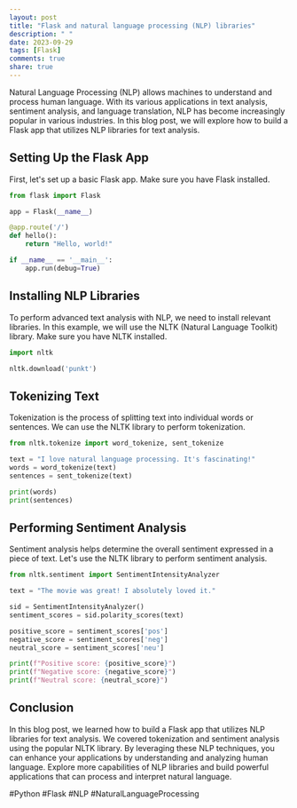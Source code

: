 ```yaml
---
layout: post
title: "Flask and natural language processing (NLP) libraries"
description: " "
date: 2023-09-29
tags: [Flask]
comments: true
share: true
---
```


Natural Language Processing (NLP) allows machines to understand and process human language. With its various applications in text analysis, sentiment analysis, and language translation, NLP has become increasingly popular in various industries. In this blog post, we will explore how to build a Flask app that utilizes NLP libraries for text analysis.

## Setting Up the Flask App
First, let's set up a basic Flask app. Make sure you have Flask installed.

```python
from flask import Flask

app = Flask(__name__)

@app.route('/')
def hello():
    return "Hello, world!"

if __name__ == '__main__':
    app.run(debug=True)
```

## Installing NLP Libraries
To perform advanced text analysis with NLP, we need to install relevant libraries. In this example, we will use the NLTK (Natural Language Toolkit) library. Make sure you have NLTK installed.

```python
import nltk

nltk.download('punkt')
```

## Tokenizing Text
Tokenization is the process of splitting text into individual words or sentences. We can use the NLTK library to perform tokenization.

```python
from nltk.tokenize import word_tokenize, sent_tokenize

text = "I love natural language processing. It's fascinating!"
words = word_tokenize(text)
sentences = sent_tokenize(text)

print(words)
print(sentences)
```

## Performing Sentiment Analysis
Sentiment analysis helps determine the overall sentiment expressed in a piece of text. Let's use the NLTK library to perform sentiment analysis.

```python
from nltk.sentiment import SentimentIntensityAnalyzer

text = "The movie was great! I absolutely loved it."

sid = SentimentIntensityAnalyzer()
sentiment_scores = sid.polarity_scores(text)

positive_score = sentiment_scores['pos']
negative_score = sentiment_scores['neg']
neutral_score = sentiment_scores['neu']

print(f"Positive score: {positive_score}")
print(f"Negative score: {negative_score}")
print(f"Neutral score: {neutral_score}")
```

## Conclusion
In this blog post, we learned how to build a Flask app that utilizes NLP libraries for text analysis. We covered tokenization and sentiment analysis using the popular NLTK library. By leveraging these NLP techniques, you can enhance your applications by understanding and analyzing human language. Explore more capabilities of NLP libraries and build powerful applications that can process and interpret natural language.

#Python #Flask #NLP #NaturalLanguageProcessing
